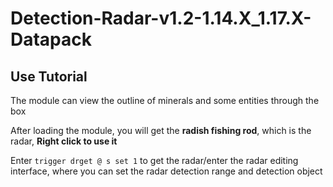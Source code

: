 # Detection-Radar-v1.2-1.14.X_1.17.X-Datapack

## Use Tutorial

The module can view the outline of minerals and some entities through the box

After loading the module, you will get the **radish fishing rod**, which is the radar, **Right click to use it**

Enter `trigger drget @ s set 1` to get the radar/enter the radar editing interface, where you can set the radar detection range and detection object
